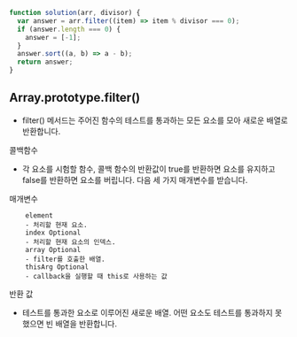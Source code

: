 ```js
function solution(arr, divisor) {
  var answer = arr.filter((item) => item % divisor === 0);
  if (answer.length === 0) {
    answer = [-1];
  }
  answer.sort((a, b) => a - b);
  return answer;
}
```

## Array.prototype.filter()

- filter() 메서드는 주어진 함수의 테스트를 통과하는 모든 요소를 모아 새로운 배열로 반환합니다.

콜백함수

- 각 요소를 시험할 함수, 콜백 함수의 반환값이 true를 반환하면 요소를 유지하고 false를 반환하면 요소를 버립니다. 다음 세 가지 매개변수를 받습니다.

매개변수

        element
        - 처리할 현재 요소.
        index Optional
        - 처리할 현재 요소의 인덱스.
        array Optional
        - filter를 호출한 배열.
        thisArg Optional
        - callback을 실행할 때 this로 사용하는 값

반환 값

- 테스트를 통과한 요소로 이루어진 새로운 배열. 어떤 요소도 테스트를 통과하지 못했으면 빈 배열을 반환합니다.
